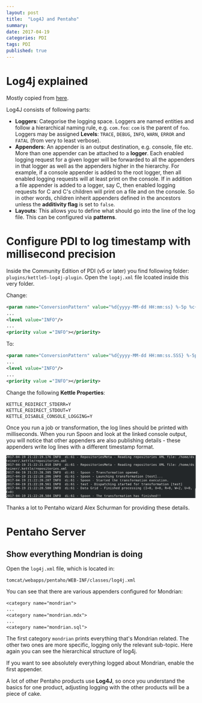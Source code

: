 ```yaml
---
layout: post
title:  "Log4J and Pentaho"
summary: 
date: 2017-04-19
categories: PDI
tags: PDI
published: true
---
```


# Log4j explained

Mostly copied from [here](https://logging.apache.org/log4j/1.2/manual.html).

Log4J consists of following parts:

- **Loggers**: Categorise the logging space. Loggers are named entities and follow a hierarchical naming rule, e.g. `com.foo`: `com` is the parent of `foo`. Loggers may be assigned **Levels**: `TRACE`, `DEBUG`, `INFO`, `WARN`, `ERROR` and `FATAL` (from very to least verbose).
- **Appenders**: An appender is an output destination, e.g. console, file etc. More than one appender can be attached to a **logger**. Each enabled logging request for a given logger will be forwarded to all the appenders in that logger as well as the appenders higher in the hierarchy. For example, if a console appender is added to the root logger, then all enabled logging requests will at least print on the console. If in addition a file appender is added to a logger, say C, then enabled logging requests for C and C's children will print on a file and on the console. So in other words, children inherit appenders defined in the ancestors unless the **additivity flag** is set to `false`. 
- **Layouts**: This allows you to define what should go into the line of the log file. This can be configured via **patterns**.


# Configure PDI to log timestamp with millisecond precision

Inside the Community Edition of PDI (v5 or later) you find following folder: `plugins/kettle5-log4j-plugin`. Open the `log4j.xml` file lcoated inside this very folder.

Change:

```xml
<param name="ConversionPattern" value="%d{yyyy-MM-dd HH:mm:ss} %-5p %c{1}:%L - %m%n" />
...
<level value="INFO"/>
...
<priority value ="INFO"></priority>
```

To:

```xml
<param name="ConversionPattern" value="%d{yyyy-MM-dd HH:mm:ss.SSS} %-5p %c{1}:%L - %m%n" />
...
<level value="INFO"/>
...
<priority value ="INFO"></priority>
```

Change the following **Kettle Properties**:

```
KETTLE_REDIRECT_STDERR=Y
KETTLE_REDIRECT_STDOUT=Y
KETTLE_DISABLE_CONSOLE_LOGGING=Y
```

Once you run a job or transformation, the log lines should be printed with milliseconds. When you run Spoon and look at the linked console output, you will notice that other appenders are also publishing details - these appenders write log lines with a different timestamp format.

![](/images/pdi-milliseconds-logging.png)

Thanks a lot to Pentaho wizard Alex Schurman for providing these details.

# Pentaho Server

## Show everything Mondrian is doing

Open the `log4j.xml` file, which is located in:

```
tomcat/webapps/pentaho/WEB-INF/classes/log4j.xml
```

You can see that there are various appenders configured for Mondrian:

```
<category name="mondrian">
...
<category name="mondrian.mdx">
...
<category name="mondrian.sql">
```

The first category `mondrian` prints everything that's Mondrian related. The other two ones are more specific, logging only the relevant sub-topic.
Here again you can see the hierarchical structure of log4j.

If you want to see absolutely everything logged about Mondrian, enable the first appender.

A lot of other Pentaho products use **Log4J**, so once you understand the basics for one product, adjusting logging with the other products will be a piece of cake.
